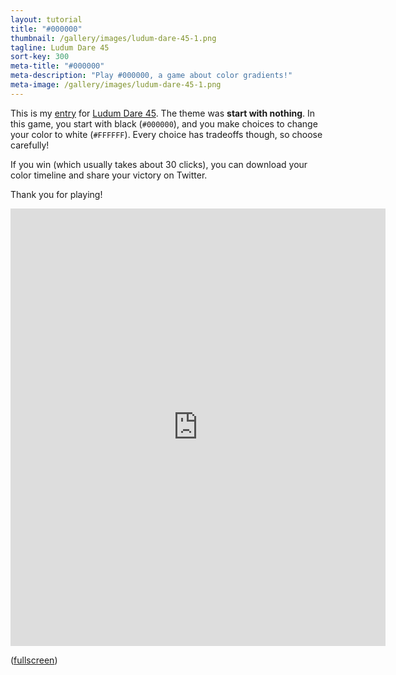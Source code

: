 ```yaml
---
layout: tutorial
title: "#000000"
thumbnail: /gallery/images/ludum-dare-45-1.png
tagline: Ludum Dare 45
sort-key: 300
meta-title: "#000000"
meta-description: "Play #000000, a game about color gradients!"
meta-image: /gallery/images/ludum-dare-45-1.png
---
```


This is my [entry](https://ldjam.com/events/ludum-dare/45/$170999) for [Ludum Dare 45](https://ldjam.com/events/ludum-dare/45). The theme was **start with nothing**. In this game, you start with black (`#000000`), and you make choices to change your color to white (`#FFFFFF`). Every choice has tradeoffs though, so choose carefully!

If you win (which usually takes about 30 clicks), you can download your color timeline and share your victory on Twitter.

Thank you for playing!

<iframe src="https://editor.p5js.org/KevinWorkman/embed/4Qh8axhKF"
    width="600" height="700"
    style="border: none;">
</iframe>

([fullscreen](https://editor.p5js.org/KevinWorkman/present/4Qh8axhKF))
